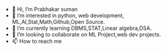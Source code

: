 - 👋 Hi, I’m Prabhakar suman
- 👀 I’m interested in python, web development, ML,AI,Stat,Math,Github,Open Source.
- 🌱 I’m currently learning DBMS,STAT,Linear algebra,DSA.
- 💞️ I’m looking to collaborate on ML Project,web dev projects.
- 📫 How to reach me 

<!---
suman7050/suman7050 is a ✨ special ✨ repository because its `README.md` (this file) appears on your GitHub profile.
You can click the Preview link to take a look at your changes.
--->
